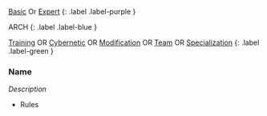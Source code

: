 
[Basic](Game/Progress#Basic) Or [Expert](Game/Progress#Expert)
{: .label .label-purple }

ARCH
{: .label .label-blue }

[Training](Game/Progress#Training) OR [Cybernetic](Game/Progress#Cybernetic) OR [Modification](Game/Progress#Modification) OR [Team](Game/Progress#Team) OR [Specialization](Game/Progress#Specialization)
{: .label .label-green }
### Name
*Description*
* Rules

